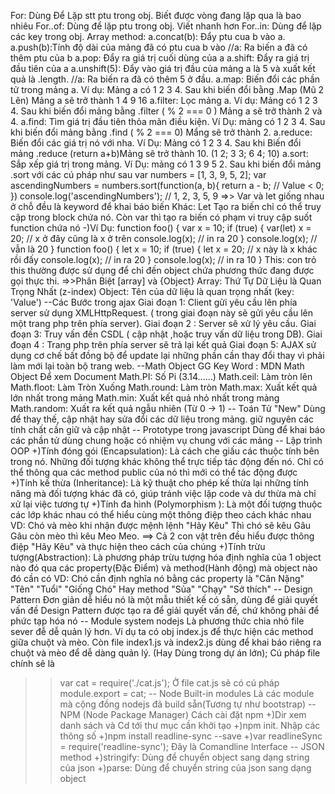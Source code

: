 For: Dùng Để Lặp stt ptu trong obj. Biết được vòng đang lặp qua là bao nhiêu
For..of: Dùng để lặp ptu trong obj. Viết nhanh hơn
For..in: Dùng để lặp các key trong obj.
Array method: a.concat(b): Đẩy ptu cua b vào a.
a.push(b):Tính độ dài của mảng đã có ptu cua b vào
//a: Ra biến a đã có thêm ptu của b
a.pop: Đẩy ra giá trị cuối dùng của a
a.shift: Đẩy ra giá trị đầu tiên của a
a.unshift(5): Đẩy vào giá trị đầu của mảng a là 5 và xuất kết quả là .length.
//a: Ra biến ra đã có thêm 5 ở đầu.
a.map: Biến đổi các phần tử trong mảng a. Ví dụ: Mảng a có 1 2 3 4. Sau khi biến đổi bằng .Map (Mũ 2 Lên) Mảng a sẽ trở thành 1 4 9 16
a.filter: Lọc mảng a. Ví dụ: Mảng có 1 2 3 4. Sau khi biến đổi mảng bằng .filter ( % 2 === 0 ) Mảng a sẽ trở thành 2 và 4.
a.find: Tìm giá trị đầu tiên thỏa mãn điều kiện. Ví Dụ: mảng có 1 2 3 4. Sau khi biến đổi mảng bằng .find ( % 2 === 0) Mẩng sẽ trở thành 2.
a.reduce: Biến đổi các giá trị nó với nha. Ví Dụ: Mảng có 1 2 3 4. Sau khi Biến đổi mảng .reduce (return a+b)Mảng sẽ trở thành 10. (1 2; 3 3; 6 4; 10)
a.sort: Sắp xếp giá trị trong mảng. Ví Dụ: mảng có 1 3 9 5 2. Sau khi biến đổi mảng .sort với các cú pháp như sau
var numbers = [1, 3, 9, 5, 2];
var ascendingNumbers = numbers.sort(function(a, b){
    return a - b;    // Value < 0;
})
console.log('ascendingNumbers');  // 1, 2, 3, 5, 9
=>> Var và let giống nhau ở chỗ đều là keyword để khai báo biến
Khác: Let Tạo ra biến chỉ có thể truy cập trong block chứa nó. Còn var thì tạo ra biến có phạm vi truy cập suốt function chứa nó
-)Ví Dụ: function foo() {
var x = 10;
if (true) {
var(let) x = 20; // x ở đây cũng là x ở trên
console.log(x); // in ra 20
}
console.log(x); // vẫn là 20
}
function foo() {
let x = 10;
if (true) {
let x = 20; // x này là x khác rồi đấy
console.log(x); // in ra 20
}
console.log(x); // in ra 10
}
This: con trỏ this thường được sử dụng để chỉ đến object chứa phương thức đang được gọi thực thi.
=>>Phân Biệt [array] và {Object}
Array: Thứ Tự Dữ Liệu là Quan Trọng Nhất (z-index)
Object: Tên của dữ liệu là quan trọng nhất (key: 'Value')
--Các Bước trong ajax
Giai đoạn 1: Client gửi yêu cầu lên phía server sử dụng XMLHttpRequest. ( trong giai đoạn này sẽ gửi yêu cầu lên một trang php trên phía server).
Giai đoạn 2 : Server sẽ xử lý yêu cầu.
Giai đoạn 3: Truy vấn đến CSDL ( cập nhật ,hoặc truy vấn dữ liệu trong DB).
Giai đoạn 4 : Trang php trên phía server sẽ trả lại kết quả
Giai đoạn 5: AJAX sử dụng cơ chế bất đồng bộ để update lại những phần cần thay đổi thay vì phải làm mới lại toàn bộ trang web.
--Math Object
GG Key Word : MDN Math Object Để xem Document
Math.PI: Số Pi (3.14......)
Math.ceil: Làm tròn lên
Math.floot: Làm Tròn Xuống
Math.round: Làm tròn
Math.max: Xuất kết quả lớn nhất trong mảng
Math.min: Xuất kết quả nhỏ nhất trong mảng
Math.random: Xuất ra kết quả ngẫu nhiên (Từ 0 -> 1)
-- Toán Tử "New"
Dùng để thay thế, cập nhật hay sửa đổi các dữ liệu trong mảng. giữ nguyên các tính chất cần giữ và cập nhật
-- Prototype trong javascript
Dùng để khai báo các phần tử dùng chung hoặc có nhiệm vụ chung với các mảng
-- Lập trình OOP
+)Tính đóng gói (Encapsulation):
Là cách che giấu các thuộc tính bên trong nó. Những đối tượng khác không thể trực tiếp tác động đến nó. Chỉ có thể thông qua các method public của nó thì mới có thể tác động được
+)Tính kế thừa (Inheritance):
Là kỹ thuật cho phép kế thừa lại những tính năng mà đối tượng khác đã có, giúp tránh việc lặp code và dư thừa mà chỉ xử lại việc tương tự
+)Tính đa hình (Polymorphism ):
Là một đối tượng thuộc các lớp khác nhau có thể hiểu cùng một thông điệp theo cách khác nhau
VD: Chó và mèo khi nhận được mệnh lệnh "Hãy Kêu" Thì chó sẽ kêu Gâu Gâu còn mèo thì kêu Meo Meo.
==> Cả 2 con vật trên đều hiểu được thông điệp "Hãy Kêu" và thực hiện theo cách của chúng
+)Tính trừu tượng(Abstraction):
Là phương pháp trừu tượng hóa định nghĩa của 1 object nào đó qua các property(Đặc Điểm) và method(Hành động) mà object nào đó cần có
VD: Chó cần định nghĩa nó bằng các property là "Cân Nặng" "Tên" "Tuổi" "Giống Chó" Hay method "Sủa" "Chạy" "Sở thích"
-- Design Pattern 
Đơn giản dễ hiểu nó là một mẫu thiết kế có sẵn, dùng để giải quyết vấn đề
Design Pattern được tạo ra để giải quyết vấn đề, chứ không phải để phức tạp hóa nó
-- Module system nodejs
Là phương thức chia nhỏ file sever đễ dễ quản lý hơn. Ví dụ ta có obj index.js để thực hiện các method giữa chuột và mèo. Còn file index1.js và index2.js dùng để khai báo riêng ra chuột và mèo để dễ dàng quản lý. (Hay Dùng trong dự án lớn);
Cú pháp file chính sẽ là 
>> var cat = require('./cat.js');
Ở file cat.js sẽ có cú pháp
>> module.export = cat;
-- Node Built-in modules
Là các module mà cộng đồng nodejs đã build sẵn(Tương tự như bootstrap)
-- NPM (Node Package Manager)
Cách cài đặt npm
+)Dir xem danh sách và Cd tới thư mục cần khởi tạo
+)npm init. Nhập các thông số
+)npm install readline-sync --save
+)var readlineSync = require('readline-sync');
>> Đây là Comandline Interface
-- JSON method
+)stringify: Dùng để chuyển object sang dạng string của json
+)parse: Dùng để chuyển string của json sang dạng object